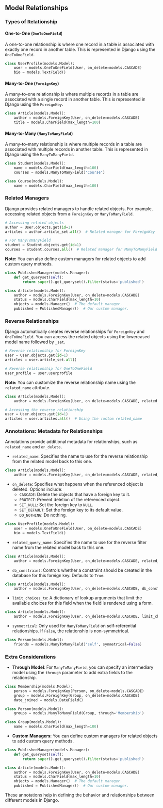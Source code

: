 ## Model Relationships

### Types of Relationship

#### One-to-One (`OneToOneField`)
A one-to-one relationship is where one record in a table is associated with exactly one record in another table. This is represented in Django using the `OneToOneField`.

```python
class UserProfile(models.Model):
    user = models.OneToOneField(User, on_delete=models.CASCADE)
    bio = models.TextField()
```

#### Many-to-One (`ForeignKey`)
A many-to-one relationship is where multiple records in a table are associated with a single record in another table. This is represented in Django using the `ForeignKey`.

```python
class Article(models.Model):
    author = models.ForeignKey(User, on_delete=models.CASCADE)
    title = models.CharField(max_length=100)
```

#### Many-to-Many (`ManyToManyField`)
A many-to-many relationship is where multiple records in a table are associated with multiple records in another table. This is represented in Django using the `ManyToManyField`.

```python
class Student(models.Model):
    name = models.CharField(max_length=100)
    courses = models.ManyToManyField('Course')

class Course(models.Model):
    name = models.CharField(max_length=100)
```

### Related Managers
Django provides related managers to handle related objects. For example, accessing related objects from a `ForeignKey` or `ManyToManyField`.

```python
# Accessing related objects
author = User.objects.get(id=1)
articles = author.article_set.all()  # Related manager for ForeignKey

# For ManyToManyField
student = Student.objects.get(id=1)
courses = student.courses.all()  # Related manager for ManyToManyField
```

**Note:** You can also define custom managers for related objects to add custom query methods.

```python
class PublishedManager(models.Manager):
    def get_queryset(self):
        return super().get_queryset().filter(status='published')

class Article(models.Model):
    author = models.ForeignKey(User, on_delete=models.CASCADE)
    status = models.CharField(max_length=10)
    objects = models.Manager()  # The default manager.
    published = PublishedManager()  # Our custom manager.
```

### Reverse Relationships
Django automatically creates reverse relationships for `ForeignKey` and `OneToOneField`. You can access the related objects using the lowercased model name followed by `_set`.

```python
# Reverse relationship for ForeignKey
user = User.objects.get(id=1)
articles = user.article_set.all()

# Reverse relationship for OneToOneField
user_profile = user.userprofile
```

**Note:** You can customize the reverse relationship name using the `related_name` attribute.

```python
class Article(models.Model):
    author = models.ForeignKey(User, on_delete=models.CASCADE, related_name='articles')

# Accessing the reverse relationship
user = User.objects.get(id=1)
articles = user.articles.all()  # Using the custom related_name
```

### Annotations: Metadata for Relationships
Annotations provide additional metadata for relationships, such as `related_name` and `on_delete`.

- `related_name`: Specifies the name to use for the reverse relationship from the related model back to this one.

```python
class Article(models.Model):
    author = models.ForeignKey(User, on_delete=models.CASCADE, related_name='articles')
```

- `on_delete`: Specifies what happens when the referenced object is deleted. Options include:
  - `CASCADE`: Delete the objects that have a foreign key to it.
  - `PROTECT`: Prevent deletion of the referenced object.
  - `SET_NULL`: Set the foreign key to `NULL`.
  - `SET_DEFAULT`: Set the foreign key to its default value.
  - `DO_NOTHING`: Do nothing.

```python
class UserProfile(models.Model):
    user = models.OneToOneField(User, on_delete=models.CASCADE)
    bio = models.TextField()
```

- `related_query_name`: Specifies the name to use for the reverse filter name from the related model back to this one.

```python
class Article(models.Model):
    author = models.ForeignKey(User, on_delete=models.CASCADE, related_name='articles', related_query_name='article')
```

- `db_constraint`: Controls whether a constraint should be created in the database for this foreign key. Defaults to `True`.

```python
class Article(models.Model):
    author = models.ForeignKey(User, on_delete=models.CASCADE, db_constraint=False)
```

- `limit_choices_to`: A dictionary of lookup arguments that limit the available choices for this field when the field is rendered using a form.

```python
class Article(models.Model):
    author = models.ForeignKey(User, on_delete=models.CASCADE, limit_choices_to={'is_staff': True})
```

- `symmetrical`: Only used for `ManyToManyField` on self-referential relationships. If `False`, the relationship is non-symmetrical.

```python
class Person(models.Model):
    friends = models.ManyToManyField('self', symmetrical=False)
```

### Extra Considerations

- **Through Model**: For `ManyToManyField`, you can specify an intermediary model using the `through` parameter to add extra fields to the relationship.

```python
class Membership(models.Model):
    person = models.ForeignKey(Person, on_delete=models.CASCADE)
    group = models.ForeignKey(Group, on_delete=models.CASCADE)
    date_joined = models.DateField()

class Person(models.Model):
    groups = models.ManyToManyField(Group, through='Membership')

class Group(models.Model):
    name = models.CharField(max_length=100)
```

- **Custom Managers**: You can define custom managers for related objects to add custom query methods.

```python
class PublishedManager(models.Manager):
    def get_queryset(self):
        return super().get_queryset().filter(status='published')

class Article(models.Model):
    author = models.ForeignKey(User, on_delete=models.CASCADE)
    status = models.CharField(max_length=10)
    objects = models.Manager()  # The default manager.
    published = PublishedManager()  # Our custom manager.
```


These annotations help in defining the behavior and relationships between different models in Django.
